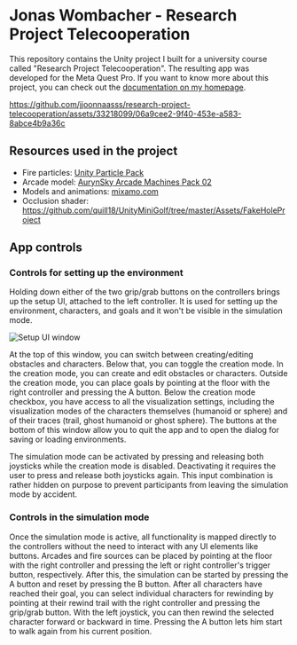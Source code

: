 # Jonas Wombacher - Research Project Telecooperation
This repository contains the Unity project I built for a university course called "Research Project Telecooperation". The resulting app was developed for the Meta Quest Pro. If you want to know more about this project, you can check out the [documentation on my homepage](https://www.jonaswombacher.de/research-project-telecooperation).


https://github.com/jjoonnaasss/research-project-telecooperation/assets/33218099/06a9cee2-9f40-453e-a583-8abce4b9a36c


## Resources used in the project
- Fire particles: [Unity Particle Pack](https://assetstore.unity.com/packages/vfx/particles/particle-pack-127325)
- Arcade model: [AurynSky Arcade Machines Pack 02](https://assetstore.unity.com/packages/3d/props/arcade-machines-pack-02-lowpoly-pack-79442)
- Models and animations: [mixamo.com](https://www.mixamo.com/)
- Occlusion shader: https://github.com/quill18/UnityMiniGolf/tree/master/Assets/FakeHoleProject

## App controls
### Controls for setting up the environment
Holding down either of the two grip/grab buttons on the controllers brings up the setup UI, attached to the left controller. It is used for setting up the environment, characters, and goals and it won't be visible in the simulation mode.

![Setup UI window](https://github.com/jjoonnaasss/research-project-telecooperation/assets/33218099/b55e55df-6208-4827-b535-a00b47ab6706)


At the top of this window, you can switch between creating/editing obstacles and characters.
Below that, you can toggle the creation mode. In the creation mode, you can create and edit obstacles or characters. Outside the creation mode, you can place goals by pointing at the floor with the right controller and pressing the A button.
Below the creation mode checkbox, you have access to all the visualization settings, including the visualization modes of the characters themselves (humanoid or sphere) and of their traces (trail, ghost humanoid or ghost sphere).
The buttons at the bottom of this window allow you to quit the app and to open the dialog for saving or loading environments.

The simulation mode can be activated by pressing and releasing both joysticks while the creation mode is disabled. Deactivating it requires the user to press and release both joysticks again. This input combination is rather hidden on purpose to prevent participants from leaving the simulation mode by accident.
### Controls in the simulation mode
Once the simulation mode is active, all functionality is mapped directly to the controllers without the need to interact with any UI elements like buttons.
Arcades and fire sources can be placed by pointing at the floor with the right controller and pressing the left or right controller's trigger button, respectively.
After this, the simulation can be started by pressing the A button and reset by pressing the B button.
After all characters have reached their goal, you can select individual characters for rewinding by pointing at their rewind trail with the right controller and pressing the grip/grab button. With the left joystick, you can then rewind the selected character forward or backward in time. Pressing the A button lets him start to walk again from his current position.

